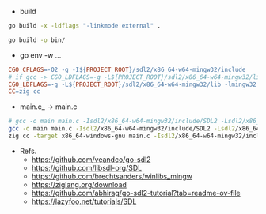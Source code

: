 * build
```sh
go build -x -ldflags "-linkmode external" .

go build -o bin/
```

* go env -w ...
```makefile
CGO_CFLAGS=-O2 -g -I${PROJECT_ROOT}/sdl2/x86_64-w64-mingw32/include
# if gcc -> CGO_LDFLAGS=-g -L${PROJECT_ROOT}/sdl2/x86_64-w64-mingw32/lib -lmingw32 -lSDL2 -lSDL2main
CGO_LDFLAGS=-g -L${PROJECT_ROOT}/sdl2/x86_64-w64-mingw32/lib -lmingw32 -lSDL2 -lSDL2main -lole32 -lgdi32 -lwinmm -lversion -lsetupapi -limm32 -loleaut32 -mwindows
CC=zig cc
```

* main.c_ -> main.c
```sh
# gcc -o main main.c -Isdl2/x86_64-w64-mingw32/include/SDL2 -Lsdl2/x86_64-w64-mingw32/lib -lmingw32 -lSDL2main -lSDL2 -lole32 -lgdi32 -lversion -lsetupapi -limm32 -mwindows
gcc -o main main.c -Isdl2/x86_64-w64-mingw32/include/SDL2 -Lsdl2/x86_64-w64-mingw32/lib -lmingw32 -lSDL2main -lSDL2 -mwindows
zig cc -target x86_64-windows-gnu main.c -Isdl2/x86_64-w64-mingw32/include/SDL2 -Lsdl2/x86_64-w64-mingw32/lib -lmingw32 -lSDL2 -lSDL2main -lole32 -lgdi32 -lwinmm -lversion -lsetupapi -limm32 -loleaut32 -mwindows
```

* Refs.
    * https://github.com/veandco/go-sdl2
    * https://github.com/libsdl-org/SDL
    * https://github.com/brechtsanders/winlibs_mingw
    * https://ziglang.org/download
    * https://github.com/abhirag/go-sdl2-tutorial?tab=readme-ov-file
    * https://lazyfoo.net/tutorials/SDL